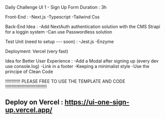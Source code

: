 Daily Challenge UI 1 - Sign Up Form 
Duration : 3h

Front-End :
-Next.js
-Typescript
-Tailwind Css

Back-End Idea : 
-Add NextAuth authentication solution with the CMS Strapi for a loggin system
-Can use Passwordless solution 

Test Unit (need to setup --- soon) :
-Jest.js
-Enzyme

Deployment: Vercel (very fast)

Idea for Better User Experience :
-Add a Modal after signing up (every dev use console.log)
-Link in a footer
-Keeping a minimalist style
-Use the principe of Clean Code

!!!!!!!!!!!! PLEASE FREE TO USE THE TEMPLATE AND CODE !!!!!!!!!!!!!!!!!!!!!!!!!!!!!!!!!

## Deploy on Vercel : https://ui-one-sign-up.vercel.app/
